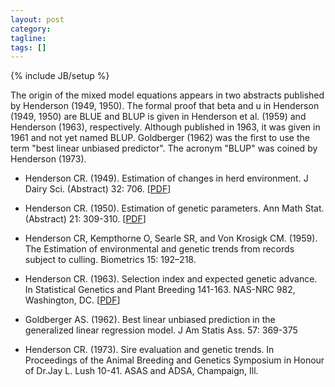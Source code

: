 ```yaml
---
layout: post
category:
tagline: 
tags: []
---
```

{% include JB/setup %}

The origin of the mixed model equations appears in two abstracts published by Henderson (1949, 1950). 
The formal proof that beta and u in Henderson (1949, 1950) are BLUE and BLUP is given in Henderson et al. (1959) and Henderson (1963), respectively. 
Although published in 1963, it was given in 1961 and not yet named BLUP. 
Goldberger (1962) was the first to use the term "best linear unbiased predictor". 
The acronym "BLUP" was coined by Henderson (1973). 

* Henderson CR. (1949). Estimation of changes in herd environment.  J Dairy Sci. (Abstract) 32: 706. [[PDF](http://morotalab.org/literature/pdf/henderson1949.pdf)]

* Henderson CR. (1950). Estimation of genetic parameters. Ann Math Stat. (Abstract) 21: 309-310. [[PDF](http://morotalab.org/literature/pdf/henderson1950.pdf)]

* Henderson CR, Kempthorne O, Searle SR, and Von Krosigk CM. (1959). The Estimation of environmental and genetic trends from records subject to culling. Biometrics 15: 192–218. 

* Henderson CR. (1963). Selection index and expected genetic advance. In Statistical Genetics and Plant Breeding 141-163. NAS-NRC 982, Washington, DC. [[PDF](http://morotalab.org/literature/pdf/henderson1963.pdf)]

* Goldberger AS. (1962). Best linear unbiased prediction in the generalized linear regression model. J Am Statis Ass. 57: 369-375

* Henderson CR. (1973). Sire evaluation and genetic trends. In Proceedings of the Animal Breeding and Genetics Symposium in Honour of Dr.Jay L. Lush 10-41. ASAS and ADSA, Champaign, Ill. 




